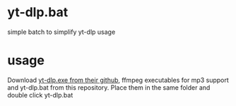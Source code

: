 # yt-dlp.bat
simple batch to simplify yt-dlp usage


# usage

Download [yt-dlp.exe from their github](https://github.com/yt-dlp/yt-dlp), ffmpeg executables for mp3 support and yt-dlp.bat from this repository. Place them in the same folder and double click yt-dlp.bat
